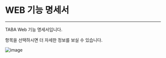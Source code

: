 # WEB 기능 명세서

---

TABA Web 기능 명세서입니다.

항목을 선택하시면 더 자세한 정보를 보실 수 있습니다.

![image](https://github.com/Project-Taba/functional_specification_web/assets/75668660/67dd6a27-9b0b-4be2-b9cf-ea1c4d8559de)

